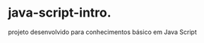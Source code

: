 # java-script-intro. 
 
projeto desenvolvido para conhecimentos básico em Java Script

<h1>  </h1> 

